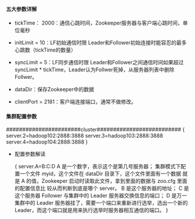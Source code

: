 

#### 五大参数详解
 
- tickTime： 2000：通信心跳时间，Zookeeper服务器与客户端心跳时间，单位毫秒

- initLimit = 10：LF初始通信时限 Leader和Follower初始连接时能容忍的最多心跳数（tickTime的数量）

- syncLimit = 5：LF同步通信时限 Leader和Follower之间通信时间如果超过syncLimit * tickTime，Leader认为Follwer死掉，从服务器列表中删除Follwer。

- dataDir：保存Zookeeper中的数据

- clientPort = 2181：客户端连接端口，通常不做修改。


#### 集群配置参数

#######################cluster##########################
    {
        server.2=hadoop102:2888:3888
        server.3=hadoop103:2888:3888
        server.4=hadoop104:2888:3888
    }   


- 配置参数解读

     
     {
        server.A=B:C:D
        A 是一个数字，表示这个是第几号服务器；
            集群模式下配置一个文件 myid，这个文件在 dataDir 目录下，这个文件里面有一个数据
            就是 A 的值，Zookeeper 启动时读取此文件，拿到里面的数据与 zoo.cfg 里面的配置信息比
            较从而判断到底是哪个 server。
        B 是这个服务器的地址；
        C 是这个服务器 Follower 与集群中的 Leader 服务器交换信息的端口；
        D 是万一集群中的 Leader 服务器挂了，需要一个端口来重新进行选举，选出一个新的
            Leader，而这个端口就是用来执行选举时服务器相互通信的端口。
     }

